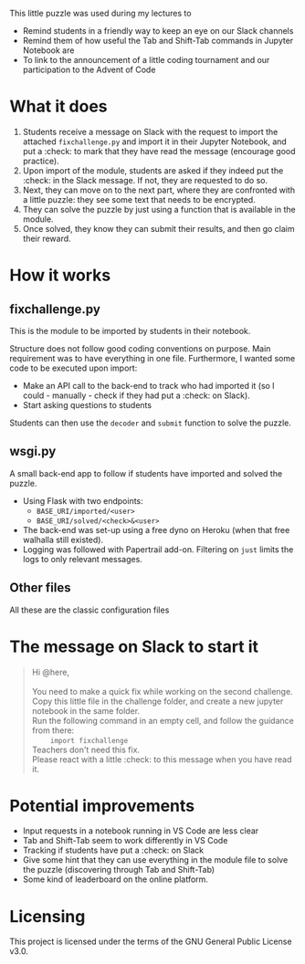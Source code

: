 This little puzzle was used during my lectures to

- Remind students in a friendly way to keep an eye on our Slack channels
- Remind them of how useful the Tab and Shift-Tab commands in Jupyter Notebook are
- To link to the announcement of a little coding tournament and our
participation to the Advent of Code


# What it does

1. Students receive a message on Slack with the request to import the attached `fixchallenge.py` and import it in their Jupyter Notebook, and put a :check: to mark that they have read the message (encourage good practice).
2. Upon import of the module, students are asked if they indeed put the :check: in the Slack message. If not, they are requested to do so.
3. Next, they can move on to the next part, where they are confronted with a little puzzle: they see some text that needs to be encrypted.
4. They can solve the puzzle by just using a function that is available in the module.
5. Once solved, they know they can submit their results, and then go claim their reward.


# How it works

## fixchallenge.py

This is the module to be imported by students in their notebook.

Structure does not follow good coding conventions on purpose. Main requirement was to have everything in one file. Furthermore, I wanted some code to be executed upon import:

- Make an API call to the back-end to track who had imported it (so I could - manually - check if they had put a :check: on Slack).
- Start asking questions to students

Students can then use the `decoder` and `submit` function to solve the puzzle.


## wsgi.py

A small back-end app to follow if students have imported and solved the puzzle.
- Using Flask with two endpoints:
    - `BASE_URI/imported/<user>`
    - `BASE_URI/solved/<check>&<user>`
- The back-end was set-up using a free dyno on Heroku (when that free walhalla still existed).
- Logging was followed with Papertrail add-on. Filtering on `just` limits the logs to only relevant messages.


## Other files

All these are the classic configuration files


# The message on Slack to start it

> Hi @here,<BR><BR>
You need to make a quick fix while working on the second challenge.<BR>
Copy this little file in the challenge folder, and create a new jupyter notebook in the same folder.<BR>
Run the following command in an empty cell, and follow the guidance from there:<BR>
&nbsp;&nbsp;&nbsp;&nbsp;&nbsp;&nbsp;&nbsp;&nbsp;```import fixchallenge``` <BR>
Teachers don't need this fix.<BR>
Please react with a little :check: to this message when you have read it.


# Potential improvements

- Input requests in a notebook running in VS Code are less clear
- Tab and Shift-Tab seem to work differently in VS Code
- Tracking if students have put a :check: on Slack
- Give some hint that they can use everything in the module file to solve the puzzle (discovering through Tab and Shift-Tab)
- Some kind of leaderboard on the online platform.

# Licensing

This project is licensed under the terms of the GNU General Public License v3.0.
